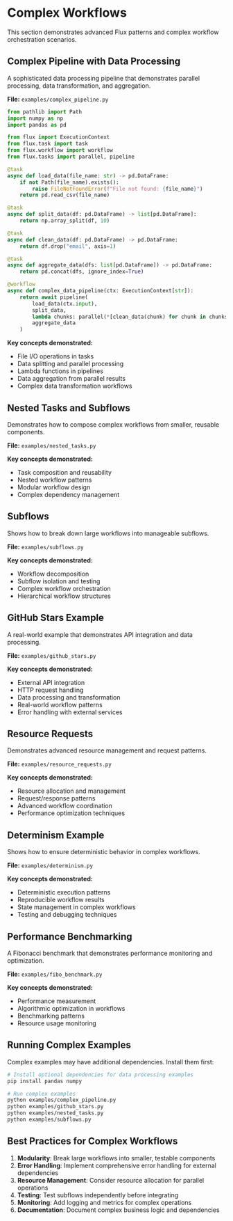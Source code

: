# Complex Workflows

This section demonstrates advanced Flux patterns and complex workflow orchestration scenarios.

## Complex Pipeline with Data Processing

A sophisticated data processing pipeline that demonstrates parallel processing, data transformation, and aggregation.

**File:** `examples/complex_pipeline.py`

```python
from pathlib import Path
import numpy as np
import pandas as pd

from flux import ExecutionContext
from flux.task import task
from flux.workflow import workflow
from flux.tasks import parallel, pipeline

@task
async def load_data(file_name: str) -> pd.DataFrame:
    if not Path(file_name).exists():
        raise FileNotFoundError(f"File not found: {file_name}")
    return pd.read_csv(file_name)

@task
async def split_data(df: pd.DataFrame) -> list[pd.DataFrame]:
    return np.array_split(df, 10)

@task
async def clean_data(df: pd.DataFrame) -> pd.DataFrame:
    return df.drop("email", axis=1)

@task
async def aggregate_data(dfs: list[pd.DataFrame]) -> pd.DataFrame:
    return pd.concat(dfs, ignore_index=True)

@workflow
async def complex_data_pipeline(ctx: ExecutionContext[str]):
    return await pipeline(
        load_data(ctx.input),
        split_data,
        lambda chunks: parallel(*[clean_data(chunk) for chunk in chunks]),
        aggregate_data
    )
```

**Key concepts demonstrated:**
- File I/O operations in tasks
- Data splitting and parallel processing
- Lambda functions in pipelines
- Data aggregation from parallel results
- Complex data transformation workflows

## Nested Tasks and Subflows

Demonstrates how to compose complex workflows from smaller, reusable components.

**File:** `examples/nested_tasks.py`

**Key concepts demonstrated:**
- Task composition and reusability
- Nested workflow patterns
- Modular workflow design
- Complex dependency management

## Subflows

Shows how to break down large workflows into manageable subflows.

**File:** `examples/subflows.py`

**Key concepts demonstrated:**
- Workflow decomposition
- Subflow isolation and testing
- Complex workflow orchestration
- Hierarchical workflow structures

## GitHub Stars Example

A real-world example that demonstrates API integration and data processing.

**File:** `examples/github_stars.py`

**Key concepts demonstrated:**
- External API integration
- HTTP request handling
- Data processing and transformation
- Real-world workflow patterns
- Error handling with external services

## Resource Requests

Demonstrates advanced resource management and request patterns.

**File:** `examples/resource_requests.py`

**Key concepts demonstrated:**
- Resource allocation and management
- Request/response patterns
- Advanced workflow coordination
- Performance optimization techniques

## Determinism Example

Shows how to ensure deterministic behavior in complex workflows.

**File:** `examples/determinism.py`

**Key concepts demonstrated:**
- Deterministic execution patterns
- Reproducible workflow results
- State management in complex workflows
- Testing and debugging techniques

## Performance Benchmarking

A Fibonacci benchmark that demonstrates performance monitoring and optimization.

**File:** `examples/fibo_benchmark.py`

**Key concepts demonstrated:**
- Performance measurement
- Algorithmic optimization in workflows
- Benchmarking patterns
- Resource usage monitoring

## Running Complex Examples

Complex examples may have additional dependencies. Install them first:

```bash
# Install optional dependencies for data processing examples
pip install pandas numpy

# Run complex examples
python examples/complex_pipeline.py
python examples/github_stars.py
python examples/nested_tasks.py
python examples/subflows.py
```

## Best Practices for Complex Workflows

1. **Modularity**: Break large workflows into smaller, testable components
2. **Error Handling**: Implement comprehensive error handling for external dependencies
3. **Resource Management**: Consider resource allocation for parallel operations
4. **Testing**: Test subflows independently before integrating
5. **Monitoring**: Add logging and metrics for complex operations
6. **Documentation**: Document complex business logic and dependencies
